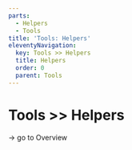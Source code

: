 ```yaml
---
parts:
  - Helpers
  - Tools
title: 'Tools: Helpers'
eleventyNavigation:
  key: Tools >> Helpers
  title: Helpers
  order: 0
  parent: Tools
---
```


# Tools >> Helpers

-> go to Overview
